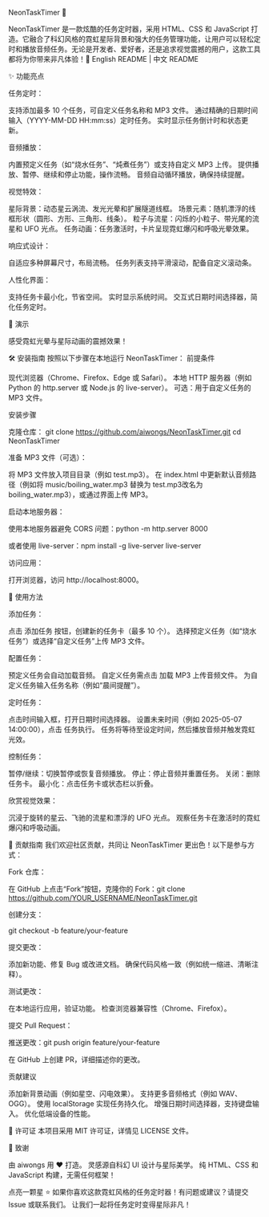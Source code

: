 NeonTaskTimer 🚀

NeonTaskTimer 是一款炫酷的任务定时器，采用 HTML、CSS 和 JavaScript 打造。它融合了科幻风格的霓虹星际背景和强大的任务管理功能，让用户可以轻松定时和播放音频任务。无论是开发者、爱好者，还是追求视觉震撼的用户，这款工具都将为你带来非凡体验！🌌
English README | 中文 README

✨ 功能亮点

任务定时：

支持添加最多 10 个任务，可自定义任务名称和 MP3 文件。
通过精确的日期时间输入（YYYY-MM-DD HH:mm:ss）定时任务。
实时显示任务倒计时和状态更新。

音频播放：

内置预定义任务（如“烧水任务”、“炖煮任务”）或支持自定义 MP3 上传。
提供播放、暂停、继续和停止功能，操作流畅。
音频自动循环播放，确保持续提醒。

视觉特效：

星际背景：动态星云涡流、发光光晕和扩展隧道线框。
场景元素：随机漂浮的线框形状（圆形、方形、三角形、线条）。
粒子与流星：闪烁的小粒子、带光尾的流星和 UFO 光点。
任务动画：任务激活时，卡片呈现霓虹爆闪和呼吸光晕效果。

响应式设计：

自适应多种屏幕尺寸，布局流畅。
任务列表支持平滑滚动，配备自定义滚动条。

人性化界面：

支持任务卡最小化，节省空间。
实时显示系统时间。
交互式日期时间选择器，简化任务定时。

🎥 演示

感受霓虹光晕与星际动画的震撼效果！

🛠️ 安装指南
按照以下步骤在本地运行 NeonTaskTimer：
前提条件

现代浏览器（Chrome、Firefox、Edge 或 Safari）。
本地 HTTP 服务器（例如 Python 的 http.server 或 Node.js 的 live-server）。
可选：用于自定义任务的 MP3 文件。

安装步骤

克隆仓库：
git clone https://github.com/aiwongs/NeonTaskTimer.git
cd NeonTaskTimer

准备 MP3 文件（可选）：

将 MP3 文件放入项目目录（例如 test.mp3）。
在 index.html 中更新默认音频路径（例如将 music/boiling_water.mp3 替换为 test.mp3改名为boiling_water.mp3），或通过界面上传 MP3。

启动本地服务器：

使用本地服务器避免 CORS 问题：python -m http.server 8000

或者使用 live-server：npm install -g live-server
live-server

访问应用：

打开浏览器，访问 http://localhost:8000。

🚀 使用方法

添加任务：

点击 添加任务 按钮，创建新的任务卡（最多 10 个）。
选择预定义任务（如“烧水任务”）或选择“自定义任务”上传 MP3 文件。

配置任务：

预定义任务会自动加载音频。
自定义任务需点击 加载 MP3 上传音频文件。
为自定义任务输入任务名称（例如“晨间提醒”）。

定时任务：

点击时间输入框，打开日期时间选择器。
设置未来时间（例如 2025-05-07 14:00:00），点击 任务执行。
任务将等待至设定时间，然后播放音频并触发霓虹光效。

控制任务：

暂停/继续：切换暂停或恢复音频播放。
停止：停止音频并重置任务。
关闭：删除任务卡。
最小化：点击任务卡或状态栏以折叠。

欣赏视觉效果：

沉浸于旋转的星云、飞驰的流星和漂浮的 UFO 光点。
观察任务卡在激活时的霓虹爆闪和呼吸动画。

🤝 贡献指南
我们欢迎社区贡献，共同让 NeonTaskTimer 更出色！以下是参与方式：

Fork 仓库：

在 GitHub 上点击“Fork”按钮，克隆你的 Fork：git clone https://github.com/YOUR_USERNAME/NeonTaskTimer.git

创建分支：

git checkout -b feature/your-feature

提交更改：

添加新功能、修复 Bug 或改进文档。
确保代码风格一致（例如统一缩进、清晰注释）。

测试更改：

在本地运行应用，验证功能。
检查浏览器兼容性（Chrome、Firefox）。

提交 Pull Request：

推送更改：git push origin feature/your-feature

在 GitHub 上创建 PR，详细描述你的更改。

贡献建议

添加新背景动画（例如星空、闪电效果）。
支持更多音频格式（例如 WAV、OGG）。
使用 localStorage 实现任务持久化。
增强日期时间选择器，支持键盘输入。
优化低端设备的性能。

📜 许可证
本项目采用 MIT 许可证，详情见 LICENSE 文件。

🌟 致谢

由 aiwongs 用 ❤️ 打造。
灵感源自科幻 UI 设计与星际美学。
纯 HTML、CSS 和 JavaScript 构建，无需任何框架！

点亮一颗星 ⭐ 如果你喜欢这款霓虹风格的任务定时器！有问题或建议？请提交 Issue 或联系我们。
让我们一起将任务定时变得星际非凡！
